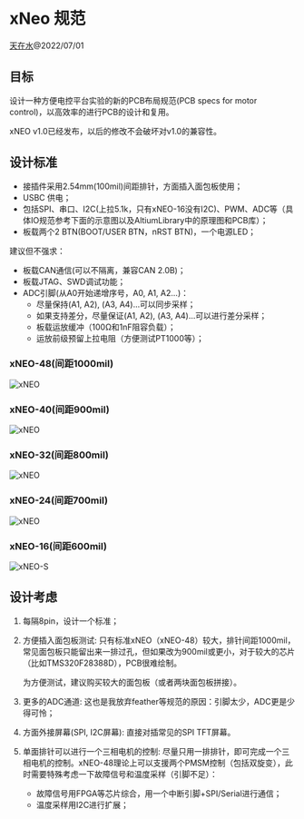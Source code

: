 # xNeo 规范

[天在水](heguolin@mail.iee.ac.cn)@2022/07/01

## 目标

设计一种方便电控平台实验的新的PCB布局规范(PCB specs for motor control)，以高效率的进行PCB的设计和复用。

xNEO v1.0已经发布，以后的修改不会破坏对v1.0的兼容性。

## 设计标准

- 接插件采用2.54mm(100mil)间距排针，方面插入面包板使用；
- USBC 供电；
- 包括SPI、串口、I2C(上拉5.1k，只有xNEO-16没有I2C)、PWM、ADC等（具体IO规范参考下面的示意图以及AltiumLibrary中的原理图和PCB库）；
- 板载两个2 BTN(BOOT/USER BTN，nRST BTN)，一个电源LED；

建议但不强求：
- 板载CAN通信(可以不隔离，兼容CAN 2.0B)；
- 板载JTAG、SWD调试功能；
- ADC引脚(从A0开始递增序号，A0, A1, A2...)：
  - 尽量保持(A1, A2), (A3, A4)...可以同步采样；
  - 如果支持差分，尽量保证(A1, A2), (A3, A4)...可以进行差分采样；
  - 板载运放缓冲（100Ω和1nF阻容负载）；
  - 运放前级预留上拉电阻（方便测试PT1000等）；

### xNEO-48(间距1000mil)

![xNEO](./images/xNEO-48.png)


### xNEO-40(间距900mil)

![xNEO](./images/xNEO-40.png)


### xNEO-32(间距800mil)

![xNEO](./images/xNEO-32.png)


### xNEO-24(间距700mil)

![xNEO](./images/xNEO-24.png)


### xNEO-16(间距600mil)

![xNEO-S](./images/xNEO-16.png)


## 设计考虑

1. 每隔8pin，设计一个标准；
   
1. 方便插入面包板测试:
    只有标准xNEO（xNEO-48）较大，排针间距1000mil，常见面包板只能留出来一排过孔，但如果改为900mil或更小，对于较大的芯片（比如TMS320F28388D），PCB很难绘制。
    
    为方便测试，建议购买较大的面包板（或者两块面包板拼接）。
    
2. 更多的ADC通道:
    这也是我放弃feather等规范的原因：引脚太少，ADC更是少得可怜；
    
3. 方面外接屏幕(SPI, I2C屏幕):
    直接对插常见的SPI TFT屏幕。
    
4. 单面排针可以进行一个三相电机的控制:
    尽量只用一排排针，即可完成一个三相电机的控制。xNEO-48理论上可以支援两个PMSM控制（包括双旋变），此时需要特殊考虑一下故障信号和温度采样（引脚不足）：
    
    - 故障信号用FPGA等芯片综合，用一个中断引脚+SPI/Serial进行通信；
    - 温度采样用I2C进行扩展；
